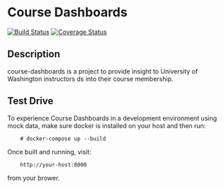 # Course Dashboards

[![Build Status](https://github.com/uw-it-aca/course-dashboards/workflows/Build%2C%20Test%20and%20Deploy/badge.svg?branch=main)](https://github.com/uw-it-aca/course-dashboards/actions)
[![Coverage Status](https://coveralls.io/repos/github/uw-it-aca/course-dashboards/badge.svg?branch=main)](https://coveralls.io/github/uw-it-aca/course-dashboards?branch=main)

## Description
course-dashboards is a project to provide insight to
University of Washington instructors ds into their course membership.

## Test Drive

To experience Course Dashboards in a development environment
using mock data, make sure docker is installed on your host
and then run:
```
    # docker-compose up --build
```
Once built and running, visit:

```
    http://your-host:8000
```
from your brower.
